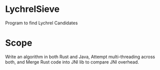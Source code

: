 # LychrelSieve
Program to find Lychrel Candidates
# Scope
Write an algorithm in both Rust and Java, Attempt multi-threading across both, and Merge Rust code into JNI lib to compare JNI overhead.
